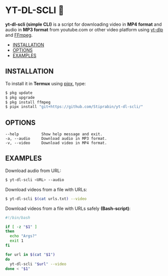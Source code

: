 # YT-DL-SCLI 🐉

**yt-dl-scli (simple CLI)** is a script for downloading video in **MP4 format** and audio in **MP3 format** from youtube.com or other video platform using [yt-dlp](https://github.com/yt-dlp/yt-dlp) and [FFmpeg](https://git.ffmpeg.org/ffmpeg.git).

- [INSTALLATION](#installation)
- [OPTIONS](#options)
- [EXAMPLES](#examples)

## INSTALLATION

To install it in **Termux** using [pipx](https://github.com/pypa/pipx), type:

```bash
$ pkg update
$ pkg upgrade
$ pkg install ffmpeg
$ pipx install "git+https://github.com/Stiprabin/yt-dl-scli/"
```

## OPTIONS

```
--help          Show help message and exit.
-a, --audio     Download audio in MP3 format.
-v, --video     Download video in MP4 format.
```

## EXAMPLES

Download audio from URL:

```bash
$ yt-dl-scli <URL> --audio
```

Download videos from a file with URLs:

```bash
$ yt-dl-scli $(cat urls.txt) --video
```

Download videos from a file with URLs safely **(Bash-script)**:

```bash
#!/bin/bash

if [ -z "$1" ]
then
  echo "Args?"
  exit 1
fi

for url in $(cat "$1")
do
  yt-dl-scli "$url" --video
done < "$1"
```
